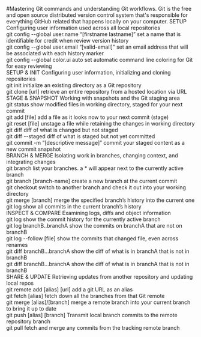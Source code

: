 #Mastering Git commands and understanding Git workflows.
Git is the free and open source distributed version control system that's responsible for everything GitHub related that happens locally on your computer.
SETUP Configuring user information used across all local repositories <br>
git config --global user.name “[firstname lastname]” set a name that is identifiable for credit when review version history <br>
git config --global user.email “[valid-email]” set an email address that will be associated with each history marker <br>
git config --global color.ui auto set automatic command line coloring for Git for easy reviewing <br>
SETUP & INIT Configuring user information, initializing and cloning repositories <br>
git init initialize an existing directory as a Git repository <br>
git clone [url] retrieve an entire repository from a hosted location via URL <br>
STAGE & SNAPSHOT Working with snapshots and the Git staging area <br>
git status show modified files in working directory, staged for your next commit<br>
git add [file] add a file as it looks now to your next commit (stage) <br>
git reset [file] unstage a file while retaining the changes in working directory <br>
git diff diff of what is changed but not staged <br>
git diff --staged diff of what is staged but not yet committed <br>
git commit -m “[descriptive message]” commit your staged content as a new commit snapshot <br>
BRANCH & MERGE Isolating work in branches, changing context, and integrating changes <br>
git branch list your branches. a * will appear next to the currently active branch <br>
git branch [branch-name] create a new branch at the current commit <br>
git checkout switch to another branch and check it out into your working directory <br>
git merge [branch] merge the specified branch’s history into the current one <br>
git log show all commits in the current branch’s history <br>
INSPECT & COMPARE Examining logs, diffs and object information<br>
git log show the commit history for the currently active branch <br>
git log branchB..branchA show the commits on branchA that are not on branchB <br>
git log --follow [file] show the commits that changed file, even across renames <br>
git diff branchB...branchA show the diff of what is in branchA that is not in branchB <br>
git diff branchB...branchA show the diff of what is in branchA that is not in branchB <br>
SHARE & UPDATE Retrieving updates from another repository and updating local repos <br>
git remote add [alias] [url] add a git URL as an alias <br>
git fetch [alias] fetch down all the branches from that Git remote <br>
git merge [alias]/[branch] merge a remote branch into your current branch to bring it up to date <br>
git push [alias] [branch] Transmit local branch commits to the remote repository branch <br>
git pull fetch and merge any commits from the tracking remote branch <br>


